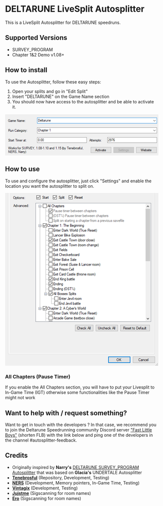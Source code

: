 # DELTARUNE LiveSplit Autosplitter

This is a LiveSplit Autosplitter for DELTARUNE speedruns.

## Supported Versions

- SURVEY_PROGRAM
- Chapter 1&2 Demo v1.08+

## How to install

To use the Autosplitter, follow these easy steps:

1. Open your splits and go in "Edit Split"
2. Insert "DELTARUNE" on the Game Name section
3. You should now have access to the autosplitter and be able to activate it.

![Edit Split Section](/assets/quickInstall.png)

## How to use

To use and configure the autosplitter, just click "Settings" and enable the location you want the autosplitter to split on.

![Settings Section](/assets/options.png)

### All Chapters (Pause Timer)

If you enable the All Chapters section, you will have to put your Livesplit to In-Game Time (IGT) otherwise some functionalities like the Pause Timer might not work

## Want to help with / request something?

Want to get in touch with the developers ?
In that case, we recommend you to join the Deltarune Speedrunning community Discord server ["Fast Little Boys"](https://discord.gg/W6uckvkuer) (shorten FLB) with the link below and ping one of the developers in the channel #autosplitter-feedback.

## Credits

- Originally inspired by **Narry's** [DELTARUNE SURVEY_PROGRAM Autosplitter](https://drive.google.com/file/d/1SCpuUpDgIYHmbc6xKK3ZrNk1zaIeDUMq/view?usp=sharing) that was based on **Glacia's** UNDERTALE Autosplitter
- [**Tenebrosful**](https://github.com/Tenebrosful) (Repository, Development, Testing)
- [**NERS**](https://github.com/NERS1111) (Development, Memory pointers, In-Game Time, Testing)
- [**Vintagix**](https://github.com/VintagixDev) (Development, Testing)
- [**Jujstme**](https://github.com/jujstme) (Sigscanning for room names)
- [**Ero**](https://github.com/just-ero) (Sigscanning for room names)
